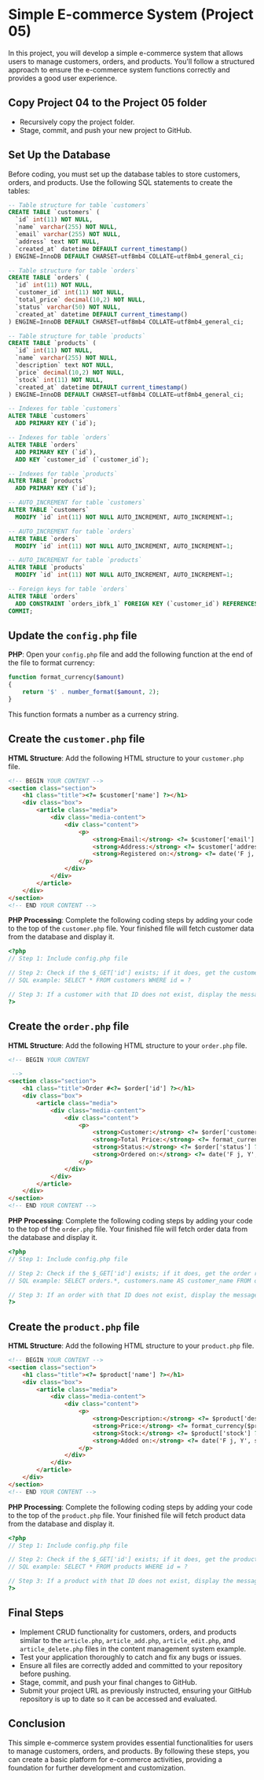 # Simple E-commerce System (Project 05)

In this project, you will develop a simple e-commerce system that allows users to manage customers, orders, and products. You'll follow a structured approach to ensure the e-commerce system functions correctly and provides a good user experience.

## Copy Project 04 to the Project 05 folder

- Recursively copy the project folder.
- Stage, commit, and push your new project to GitHub.

## Set Up the Database

Before coding, you must set up the database tables to store customers, orders, and products. Use the following SQL statements to create the tables:

```sql
-- Table structure for table `customers`
CREATE TABLE `customers` (
  `id` int(11) NOT NULL,
  `name` varchar(255) NOT NULL,
  `email` varchar(255) NOT NULL,
  `address` text NOT NULL,
  `created_at` datetime DEFAULT current_timestamp()
) ENGINE=InnoDB DEFAULT CHARSET=utf8mb4 COLLATE=utf8mb4_general_ci;

-- Table structure for table `orders`
CREATE TABLE `orders` (
  `id` int(11) NOT NULL,
  `customer_id` int(11) NOT NULL,
  `total_price` decimal(10,2) NOT NULL,
  `status` varchar(50) NOT NULL,
  `created_at` datetime DEFAULT current_timestamp()
) ENGINE=InnoDB DEFAULT CHARSET=utf8mb4 COLLATE=utf8mb4_general_ci;

-- Table structure for table `products`
CREATE TABLE `products` (
  `id` int(11) NOT NULL,
  `name` varchar(255) NOT NULL,
  `description` text NOT NULL,
  `price` decimal(10,2) NOT NULL,
  `stock` int(11) NOT NULL,
  `created_at` datetime DEFAULT current_timestamp()
) ENGINE=InnoDB DEFAULT CHARSET=utf8mb4 COLLATE=utf8mb4_general_ci;

-- Indexes for table `customers`
ALTER TABLE `customers`
  ADD PRIMARY KEY (`id`);

-- Indexes for table `orders`
ALTER TABLE `orders`
  ADD PRIMARY KEY (`id`),
  ADD KEY `customer_id` (`customer_id`);

-- Indexes for table `products`
ALTER TABLE `products`
  ADD PRIMARY KEY (`id`);

-- AUTO_INCREMENT for table `customers`
ALTER TABLE `customers`
  MODIFY `id` int(11) NOT NULL AUTO_INCREMENT, AUTO_INCREMENT=1;

-- AUTO_INCREMENT for table `orders`
ALTER TABLE `orders`
  MODIFY `id` int(11) NOT NULL AUTO_INCREMENT, AUTO_INCREMENT=1;

-- AUTO_INCREMENT for table `products`
ALTER TABLE `products`
  MODIFY `id` int(11) NOT NULL AUTO_INCREMENT, AUTO_INCREMENT=1;

-- Foreign keys for table `orders`
ALTER TABLE `orders`
  ADD CONSTRAINT `orders_ibfk_1` FOREIGN KEY (`customer_id`) REFERENCES `customers` (`id`);
COMMIT;
```

## Update the `config.php` file

**PHP**: Open your `config.php` file and add the following function at the end of the file to format currency:

```php
function format_currency($amount)
{
    return '$' . number_format($amount, 2);
}
```

This function formats a number as a currency string.

## Create the `customer.php` file

**HTML Structure**: Add the following HTML structure to your `customer.php` file.

```html
<!-- BEGIN YOUR CONTENT -->
<section class="section">
    <h1 class="title"><?= $customer['name'] ?></h1>
    <div class="box">
        <article class="media">
            <div class="media-content">
                <div class="content">
                    <p>
                        <strong>Email:</strong> <?= $customer['email'] ?><br>
                        <strong>Address:</strong> <?= $customer['address'] ?><br>
                        <strong>Registered on:</strong> <?= date('F j, Y', strtotime($customer['created_at'])) ?>
                    </p>
                </div>
            </div>
        </article>
    </div>
</section>
<!-- END YOUR CONTENT -->
```

**PHP Processing**: Complete the following coding steps by adding your code to the top of the `customer.php` file. Your finished file will fetch customer data from the database and display it.

```php
<?php
// Step 1: Include config.php file

// Step 2: Check if the $_GET['id'] exists; if it does, get the customer record from the database and store it in the associative array named $customer.
// SQL example: SELECT * FROM customers WHERE id = ?

// Step 3: If a customer with that ID does not exist, display the message "A customer with that ID did not exist."
?>
```

## Create the `order.php` file

**HTML Structure**: Add the following HTML structure to your `order.php` file.

```html
<!-- BEGIN YOUR CONTENT

 -->
<section class="section">
    <h1 class="title">Order #<?= $order['id'] ?></h1>
    <div class="box">
        <article class="media">
            <div class="media-content">
                <div class="content">
                    <p>
                        <strong>Customer:</strong> <?= $order['customer_name'] ?><br>
                        <strong>Total Price:</strong> <?= format_currency($order['total_price']) ?><br>
                        <strong>Status:</strong> <?= $order['status'] ?><br>
                        <strong>Ordered on:</strong> <?= date('F j, Y', strtotime($order['created_at'])) ?>
                    </p>
                </div>
            </div>
        </article>
    </div>
</section>
<!-- END YOUR CONTENT -->
```

**PHP Processing**: Complete the following coding steps by adding your code to the top of the `order.php` file. Your finished file will fetch order data from the database and display it.

```php
<?php
// Step 1: Include config.php file

// Step 2: Check if the $_GET['id'] exists; if it does, get the order record from the database and store it in the associative array named $order.
// SQL example: SELECT orders.*, customers.name AS customer_name FROM orders JOIN customers ON orders.customer_id = customers.id WHERE orders.id = ?

// Step 3: If an order with that ID does not exist, display the message "An order with that ID did not exist."
?>
```

## Create the `product.php` file

**HTML Structure**: Add the following HTML structure to your `product.php` file.

```html
<!-- BEGIN YOUR CONTENT -->
<section class="section">
    <h1 class="title"><?= $product['name'] ?></h1>
    <div class="box">
        <article class="media">
            <div class="media-content">
                <div class="content">
                    <p>
                        <strong>Description:</strong> <?= $product['description'] ?><br>
                        <strong>Price:</strong> <?= format_currency($product['price']) ?><br>
                        <strong>Stock:</strong> <?= $product['stock'] ?> units<br>
                        <strong>Added on:</strong> <?= date('F j, Y', strtotime($product['created_at'])) ?>
                    </p>
                </div>
            </div>
        </article>
    </div>
</section>
<!-- END YOUR CONTENT -->
```

**PHP Processing**: Complete the following coding steps by adding your code to the top of the `product.php` file. Your finished file will fetch product data from the database and display it.

```php
<?php
// Step 1: Include config.php file

// Step 2: Check if the $_GET['id'] exists; if it does, get the product record from the database and store it in the associative array named $product.
// SQL example: SELECT * FROM products WHERE id = ?

// Step 3: If a product with that ID does not exist, display the message "A product with that ID did not exist."
?>
```

## Final Steps

- Implement CRUD functionality for customers, orders, and products similar to the `article.php`, `article_add.php`, `article_edit.php`, and `article_delete.php` files in the content management system example.
- Test your application thoroughly to catch and fix any bugs or issues.
- Ensure all files are correctly added and committed to your repository before pushing.
- Stage, commit, and push your final changes to GitHub.
- Submit your project URL as previously instructed, ensuring your GitHub repository is up to date so it can be accessed and evaluated.

## Conclusion

This simple e-commerce system provides essential functionalities for users to manage customers, orders, and products. By following these steps, you can create a basic platform for e-commerce activities, providing a foundation for further development and customization.
